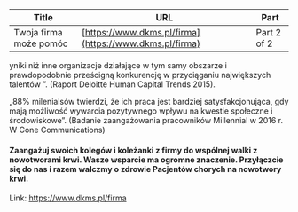 | **Title**       | **URL**           | **Part**              |
|-----------------|-------------------|-----------------------|
| Twoja firma może pomóc         | [https://www.dkms.pl/firma](https://www.dkms.pl/firma)    | Part 2 of 2          |

yniki niż inne organizacje działające w tym samy obszarze i prawdopodobnie prześcigną konkurencję w przyciąganiu największych talentów ”. (Raport Deloitte Human Capital Trends 2015\).  

  

„88% milenialsów twierdzi, że ich praca jest bardziej satysfakcjonująca, gdy mają możliwość wywarcia pozytywnego wpływu na kwestie społeczne i środowiskowe”. (Badanie zaangażowania pracowników Millennial w 2016 r. W Cone Communications)


#### Zaangażuj swoich kolegów i koleżanki z firmy do wspólnej walki z nowotworami krwi. Wasze wsparcie ma ogromne znaczenie. Przyłączcie się do nas i razem walczmy o zdrowie Pacjentów chorych na nowotwory krwi.



Link: https://www.dkms.pl/firma
